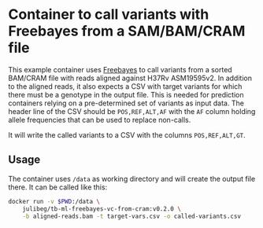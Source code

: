 # Container to call variants with Freebayes from a SAM/BAM/CRAM file

This example container uses [Freebayes](https://github.com/freebayes/freebayes)
to call variants from a sorted BAM/CRAM file with reads aligned against H37Rv
ASM19595v2. In addition to the aligned reads, it also expects a CSV with target
variants for which there must be a genotype in the output file. This is needed
for prediction containers relying on a pre-determined set of variants as input
data. The header line of the CSV should be `POS,REF,ALT,AF` with the `AF` column
holding allele frequencies that can be used to replace non-calls. 

It will write the called variants to a CSV with the columns `POS,REF,ALT,GT`.

## Usage

The container uses `/data` as working directory and will create the output file
there. It can be called like this:

```bash
docker run -v $PWD:/data \
    julibeg/tb-ml-freebayes-vc-from-cram:v0.2.0 \
    -b aligned-reads.bam -t target-vars.csv -o called-variants.csv
```
